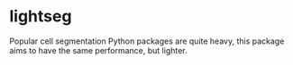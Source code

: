 # lightseg
Popular cell segmentation Python packages are quite heavy, this package aims to have the same performance, but lighter.
